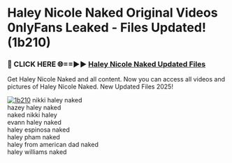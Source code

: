 # Haley Nicole Naked Original Videos 0nlyFans Leaked - Files Updated! (1b210)

<h3>🔴 CLICK HERE 🌐==►► <a href="https://tinyurl.com/up5wt9bj" rel="nofollow">Haley Nicole Naked Updated Files</a></h3>

Get Haley Nicole Naked and all content. Now you can access all videos and pictures of Haley Nicole Naked. New Updated Files 2025!

[![1b210](https://i.imgur.com/ABiUzMV.gif)](https://tinyurl.com/up5wt9bj)
nikki haley naked<br>
hazey haley naked<br>
naked nikki haley<br>
evann haley naked<br>
haley espinosa naked<br>
haley pham naked<br>
haley from american dad naked<br>
haley williams naked
